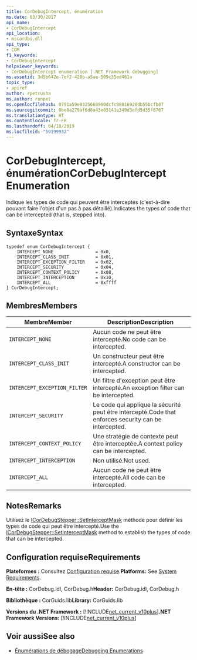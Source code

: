 ```yaml
---
title: CorDebugIntercept, énumération
ms.date: 03/30/2017
api_name:
- CorDebugIntercept
api_location:
- mscordbi.dll
api_type:
- COM
f1_keywords:
- CorDebugIntercept
helpviewer_keywords:
- CorDebugIntercept enumeration [.NET Framework debugging]
ms.assetid: 3d5b642e-7ef2-428b-a5ae-509c35ed461a
topic_type:
- apiref
author: rpetrusha
ms.author: ronpet
ms.openlocfilehash: 0791a59e0325668960dcfc98816920db55bcfb87
ms.sourcegitcommit: 0be8a279af6d8a43e03141e349d3efd5d35f8767
ms.translationtype: HT
ms.contentlocale: fr-FR
ms.lasthandoff: 04/18/2019
ms.locfileid: "59199932"
---
```

# <a name="cordebugintercept-enumeration"></a><span data-ttu-id="48fc9-102">CorDebugIntercept, énumération</span><span class="sxs-lookup"><span data-stu-id="48fc9-102">CorDebugIntercept Enumeration</span></span>
<span data-ttu-id="48fc9-103">Indique les types de code qui peuvent être interceptés (c'est-à-dire pouvant faire l'objet d'un pas à pas détaillé).</span><span class="sxs-lookup"><span data-stu-id="48fc9-103">Indicates the types of code that can be intercepted (that is, stepped into).</span></span>  
  
## <a name="syntax"></a><span data-ttu-id="48fc9-104">Syntaxe</span><span class="sxs-lookup"><span data-stu-id="48fc9-104">Syntax</span></span>  
  
```  
typedef enum CorDebugIntercept {  
    INTERCEPT_NONE                = 0x0,  
    INTERCEPT_CLASS_INIT          = 0x01,  
    INTERCEPT_EXCEPTION_FILTER    = 0x02,  
    INTERCEPT_SECURITY            = 0x04,  
    INTERCEPT_CONTEXT_POLICY      = 0x08,  
    INTERCEPT_INTERCEPTION        = 0x10,  
    INTERCEPT_ALL                 = 0xffff  
} CorDebugIntercept;  
```  
  
## <a name="members"></a><span data-ttu-id="48fc9-105">Membres</span><span class="sxs-lookup"><span data-stu-id="48fc9-105">Members</span></span>  
  
|<span data-ttu-id="48fc9-106">Membre</span><span class="sxs-lookup"><span data-stu-id="48fc9-106">Member</span></span>|<span data-ttu-id="48fc9-107">Description</span><span class="sxs-lookup"><span data-stu-id="48fc9-107">Description</span></span>|  
|------------|-----------------|  
|`INTERCEPT_NONE`|<span data-ttu-id="48fc9-108">Aucun code ne peut être intercepté.</span><span class="sxs-lookup"><span data-stu-id="48fc9-108">No code can be intercepted.</span></span>|  
|`INTERCEPT_CLASS_INIT`|<span data-ttu-id="48fc9-109">Un constructeur peut être intercepté.</span><span class="sxs-lookup"><span data-stu-id="48fc9-109">A constructor can be intercepted.</span></span>|  
|`INTERCEPT_EXCEPTION_FILTER`|<span data-ttu-id="48fc9-110">Un filtre d'exception peut être intercepté.</span><span class="sxs-lookup"><span data-stu-id="48fc9-110">An exception filter can be intercepted.</span></span>|  
|`INTERCEPT_SECURITY`|<span data-ttu-id="48fc9-111">Le code qui applique la sécurité peut être intercepté.</span><span class="sxs-lookup"><span data-stu-id="48fc9-111">Code that enforces security can be intercepted.</span></span>|  
|`INTERCEPT_CONTEXT_POLICY`|<span data-ttu-id="48fc9-112">Une stratégie de contexte peut être interceptée.</span><span class="sxs-lookup"><span data-stu-id="48fc9-112">A context policy can be intercepted.</span></span>|  
|`INTERCEPT_INTERCEPTION`|<span data-ttu-id="48fc9-113">Non utilisé.</span><span class="sxs-lookup"><span data-stu-id="48fc9-113">Not used.</span></span>|  
|`INTERCEPT_ALL`|<span data-ttu-id="48fc9-114">Aucun code ne peut être intercepté.</span><span class="sxs-lookup"><span data-stu-id="48fc9-114">All code can be intercepted.</span></span>|  
  
## <a name="remarks"></a><span data-ttu-id="48fc9-115">Notes</span><span class="sxs-lookup"><span data-stu-id="48fc9-115">Remarks</span></span>  
 <span data-ttu-id="48fc9-116">Utilisez le [ICorDebugStepper::SetInterceptMask](../../../../docs/framework/unmanaged-api/debugging/icordebugstepper-setinterceptmask-method.md) méthode pour définir les types de code qui peut être intercepté.</span><span class="sxs-lookup"><span data-stu-id="48fc9-116">Use the [ICorDebugStepper::SetInterceptMask](../../../../docs/framework/unmanaged-api/debugging/icordebugstepper-setinterceptmask-method.md) method to establish the types of code that can be intercepted.</span></span>  
  
## <a name="requirements"></a><span data-ttu-id="48fc9-117">Configuration requise</span><span class="sxs-lookup"><span data-stu-id="48fc9-117">Requirements</span></span>  
 <span data-ttu-id="48fc9-118">**Plateformes :** Consultez [Configuration requise](../../../../docs/framework/get-started/system-requirements.md).</span><span class="sxs-lookup"><span data-stu-id="48fc9-118">**Platforms:** See [System Requirements](../../../../docs/framework/get-started/system-requirements.md).</span></span>  
  
 <span data-ttu-id="48fc9-119">**En-tête :** CorDebug.idl, CorDebug.h</span><span class="sxs-lookup"><span data-stu-id="48fc9-119">**Header:** CorDebug.idl, CorDebug.h</span></span>  
  
 <span data-ttu-id="48fc9-120">**Bibliothèque :** CorGuids.lib</span><span class="sxs-lookup"><span data-stu-id="48fc9-120">**Library:** CorGuids.lib</span></span>  
  
 <span data-ttu-id="48fc9-121">**Versions du .NET Framework :** [!INCLUDE[net_current_v10plus](../../../../includes/net-current-v10plus-md.md)]</span><span class="sxs-lookup"><span data-stu-id="48fc9-121">**.NET Framework Versions:** [!INCLUDE[net_current_v10plus](../../../../includes/net-current-v10plus-md.md)]</span></span>  
  
## <a name="see-also"></a><span data-ttu-id="48fc9-122">Voir aussi</span><span class="sxs-lookup"><span data-stu-id="48fc9-122">See also</span></span>

- [<span data-ttu-id="48fc9-123">Énumérations de débogage</span><span class="sxs-lookup"><span data-stu-id="48fc9-123">Debugging Enumerations</span></span>](../../../../docs/framework/unmanaged-api/debugging/debugging-enumerations.md)
